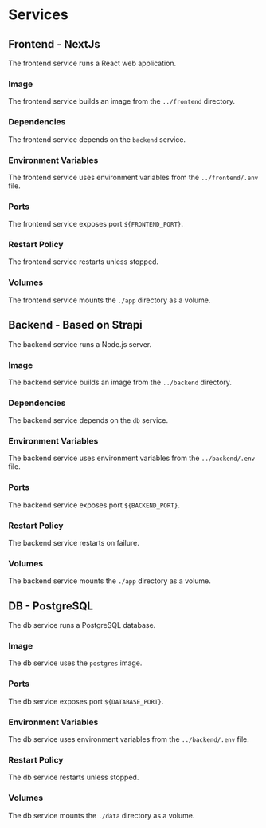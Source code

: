 # Services

## Frontend - NextJs
The frontend service runs a React web application.

### Image
The frontend service builds an image from the `../frontend` directory.

### Dependencies
The frontend service depends on the `backend` service.

### Environment Variables
The frontend service uses environment variables from the `../frontend/.env` file.

### Ports
The frontend service exposes port `${FRONTEND_PORT}`.

### Restart Policy
The frontend service restarts unless stopped.

### Volumes
The frontend service mounts the `./app` directory as a volume.


## Backend - Based on Strapi
The backend service runs a Node.js server.

### Image
The backend service builds an image from the `../backend` directory.

### Dependencies
The backend service depends on the `db` service.

### Environment Variables
The backend service uses environment variables from the `../backend/.env` file.

### Ports
The backend service exposes port `${BACKEND_PORT}`.

### Restart Policy
The backend service restarts on failure.

### Volumes
The backend service mounts the `./app` directory as a volume.


## DB - PostgreSQL
The db service runs a PostgreSQL database.

### Image
The db service uses the `postgres` image.

### Ports
The db service exposes port `${DATABASE_PORT}`.

### Environment Variables
The db service uses environment variables from the `../backend/.env` file.

### Restart Policy
The db service restarts unless stopped.

### Volumes
The db service mounts the `./data` directory as a volume.
